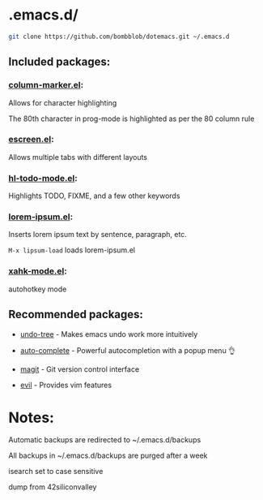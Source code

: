 # .emacs.d/

```bash
git clone https://github.com/bombblob/dotemacs.git ~/.emacs.d
```

## Included packages:

### [column-marker.el](https://www.emacswiki.org/emacs/ColumnMarker):

Allows for character highlighting

The 80th character in prog-mode is highlighted as per the 80 column rule

### [escreen.el](https://www.emacswiki.org/emacs/EmacsScreen):

Allows multiple tabs with different layouts

### [hl-todo-mode.el](https://github.com/tarsius/hl-todo):

Highlights TODO, FIXME, and a few other keywords

### [lorem-ipsum.el](https://www.emacswiki.org/emacs/LoremIpsum):

Inserts lorem ipsum text by sentence, paragraph, etc.

`M-x lipsum-load` loads lorem-ipsum.el

### [xahk-mode.el](http://xahlee.info/mswin/emacs_autohotkey_mode.html):

autohotkey mode

## Recommended packages:

* [undo-tree](https://www.emacswiki.org/emacs/UndoTree) - Makes emacs undo work more intuitively

* [auto-complete](https://www.emacswiki.org/emacs/AutoComplete) - Powerful autocompletion with a popup menu :ok_hand:

* [magit](https://magit.vc/) - Git version control interface

* [evil](https://www.emacswiki.org/emacs/Evil) - Provides vim features

# Notes:

Automatic backups are redirected to ~/.emacs.d/backups

All backups in ~/.emacs.d/backups are purged after a week

isearch set to case sensitive

dump from 42siliconvalley
